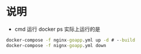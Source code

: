 # 说明

- cmd 运行 docker ps 实际上运行的是
```cmd
docker-compose -f nginx-goapp.yml up -d # --build
docker-compose -f nignx-goapp.yml down
```